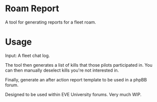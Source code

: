 # Roam Report

A tool for generating reports for a fleet roam.

# Usage

Input: A fleet chat log.

The tool then generates a list of kills that those pilots participated in. You can then manually deselect kills you're not interested in.

Finally, generate an after action report template to be used in a phpBB forum.

Designed to be used within EVE University forums. Very much WIP.
